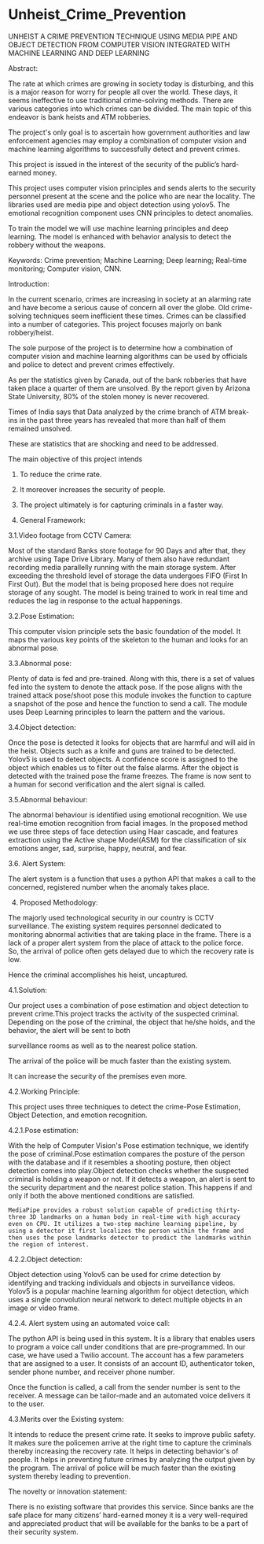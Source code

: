 # Unheist_Crime_Prevention
UNHEIST 
 A CRIME PREVENTION TECHNIQUE USING MEDIA PIPE AND OBJECT DETECTION FROM COMPUTER VISION INTEGRATED WITH MACHINE LEARNING AND DEEP LEARNING 

 Abstract: 

The rate at which crimes are growing in society today is disturbing, and this is a major reason for worry for people all over the world. These days, it seems ineffective to use traditional crime-solving methods. There are various categories into which crimes can be divided. The main topic of this endeavor is bank heists and ATM robberies. 

The project's only goal is to ascertain how government authorities and law enforcement agencies may employ a combination of computer vision and machine learning algorithms to successfully detect and prevent crimes. 

This project is issued in the interest of the security of the public’s hard-earned money. 

This project uses computer vision principles and sends alerts to the security personnel present at the scene and the police who are near the locality. The libraries used are media pipe and object detection using yolov5. The emotional recognition component uses CNN principles to detect anomalies.  

To train the model we will use machine learning principles and deep learning. The model is enhanced with behavior analysis to detect the robbery without the weapons. 

Keywords:  Crime prevention; Machine Learning; Deep learning; Real-time monitoring; Computer vision, CNN.  


Introduction: 

In the current scenario, crimes are increasing in society at an alarming rate and have become a serious cause of concern all over the globe.​ Old crime-solving techniques seem inefficient these times. Crimes can be classified into a number of categories. This project focuses majorly on bank robbery/heist. ​ 

The sole purpose of the project is to determine how a combination of computer vision and machine learning algorithms can be used by officials and police to detect and prevent crimes effectively.​ 

As per the statistics given by Canada, out of the bank robberies that have taken place a quarter of them are unsolved. By the report given by Arizona State University, 80% of the stolen money is never recovered. 

Times of India says that Data analyzed by the crime branch of ATM break-ins in the past three years has revealed that more than half of them remained unsolved. 

These are statistics that are shocking and need to be addressed.  

The main objective of this project intends 

1. To reduce the crime rate.​  

2. It moreover increases the security of people.  

3. The project ultimately is for capturing criminals in a faster way.​

3. General Framework: 

  3.1.Video footage from CCTV Camera: 

  Most of the standard Banks store footage for 90 Days and after that, they archive using Tape Drive Library. Many of them also have redundant recording media parallelly running with the main storage system. After exceeding the threshold level of storage the data undergoes FIFO (First In First Out). But the model that is being proposed here does not require storage of any sought. The model is being trained to work in real time and reduces the lag in response to the actual happenings. 

  3.2.Pose Estimation:  

  This computer vision principle sets the basic foundation of the model. It maps the various key points of the skeleton to the human and looks for an abnormal pose.   

  3.3.Abnormal pose:  

  Plenty of data is fed and pre-trained. Along with this, there is a set of values fed into the system to denote the attack pose. If the pose aligns with the trained attack pose/shoot pose this module invokes the function to capture a snapshot of the pose and hence the function to send a call. The module uses Deep Learning principles to learn the pattern and the various. 

  3.4.Object detection:   

Once the pose is detected it looks for objects that are harmful and will aid in the heist. Objects such as a knife and guns are trained to be detected. Yolov5 is used to detect objects. A confidence score is assigned to the object which enables us to filter out the false alarms. After the object is detected with the trained pose the frame freezes. The frame is now sent to a human for second verification and the alert signal is called. 
 

  3.5.Abnormal behaviour: 

The abnormal behaviour is identified using emotional recognition. We use real-time emotion recognition from facial images. In the proposed method we use three steps of face detection using Haar cascade, and features extraction using the Active shape Model(ASM) for the classification of six emotions anger, sad, surprise, happy, neutral, and fear. 

  3.6. Alert System: 

The alert system is a function that uses a python API that makes a call to the concerned, registered number when the anomaly takes place. 

4.  Proposed Methodology: 

The majorly used technological security in our country is CCTV surveillance.​ The existing system requires personnel dedicated to monitoring abnormal activities that are taking place in the frame. There is a lack of a proper alert system from the place of attack to the police force. So, the arrival of police often gets delayed due to which the recovery rate is low. 

Hence the criminal accomplishes his heist, uncaptured. 

  4.1.Solution: 

Our project uses a combination of pose estimation and object detection to prevent crime.​This project tracks the activity of the suspected criminal. Depending on the pose of the criminal, the object that he/she holds, and the behavior, the alert will be sent to both  

surveillance rooms as well as to the nearest police station.  

The arrival of the police will be much faster than the existing system. 

​It can increase the security of the premises even more. 

  4.2.Working Principle: 

  This project uses three techniques to detect the crime-Pose Estimation​, Object Detection, and emotion recognition. 

   4.2.1.Pose estimation: 

 With the help of Computer Vision's Pose estimation technique, we identify the pose of criminal.​Pose estimation compares the posture of the person with the database and if it resembles a shooting posture, then object detection comes into play.​Object detection checks whether the suspected criminal is holding a weapon or not.​ If it detects a weapon, an alert is sent to the security department and the nearest police station. This happens if and only if both the above mentioned conditions are satisfied.

    MediaPipe provides a robust solution capable of predicting thirty-three 3D landmarks on a human body in real-time with high accuracy even on CPU. It utilizes a two-step machine learning pipeline, by using a detector it first localizes the person within the frame and then uses the pose landmarks detector to predict the landmarks within the region of interest. 

  4.2.2.Object detection: 

Object detection using Yolov5 can be used for crime detection by identifying and tracking individuals and objects in surveillance videos. Yolov5 is a popular machine learning algorithm for object detection, which uses a single convolution neural network to detect multiple objects in an image or video frame. 

4.2.4. Alert system using an automated voice call: 

The python API is being used in this system. It is a library that enables users to program a voice call under conditions that are pre-programmed. In our case, we have used a Twilio account. The account has a few parameters that are assigned to a user. It consists of an account ID, authenticator token, sender phone number, and receiver phone number. 

Once the function is called, a call from the sender number is sent to the receiver. A message can be tailor-made and an automated voice delivers it to the user. 

4.3.Merits over the Existing system: 

It intends to reduce the present crime rate.​ It seeks to improve public safety. It makes sure the policemen arrive at the right time to capture the criminals thereby increasing the recovery rate. It helps in detecting behavior's of people. It helps in preventing future crimes by analyzing the output given by the program. The arrival of police will be much faster than the existing system thereby leading to prevention.

The novelty or innovation statement: 

There is no existing software that provides this service. Since banks are the safe place for many citizens’ hard-earned money it is a very well-required and appreciated product that will be available for the banks to be a part of their security system.  
